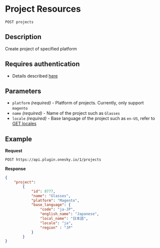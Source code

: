 # Project Resources

    POST projects

## Description
Create project of specified platform


## Requires authentication
* Details described [here](/README.md#authentication)


## Parameters
- `platform` _(required)_ - Platform of projects. Currently, only support `magento`
- `name` _(required)_ - Name of the project such as `Glasses`
- `locale` _(required)_ - Base language of the project such as `en-US`, refer to [GET locales](/endpoints/locale/GET_locales.md)


## Example
**Request**

    POST https://api.plugin.onesky.io/1/projects

**Response**
``` json
{
    "project":
        {
            "id": 8777,
            "name": "Glasses",
            "platform": "Magento",
            "base_language": {
                "code": "ja-JP",
                "english_name": "Japanese",
                "local_name": "日本語",
                "locale": "ja",
                "region" : "JP"
            }
        }
}
```
